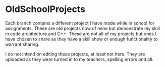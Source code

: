 # OldSchoolProjects
Each branch contains a different project I have made while in school for assignments. These are old projects now of mine but demonstrate my skill in code architecture and C++. These are not all of my projects but ones I have chosen to share as they have a skill show or enough functionality to warrant sharing.

I do not intend on editing these projects, at least not here. They are uploaded as they were turned in to my teachers, spelling errors and all.
